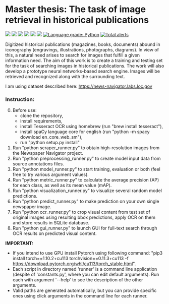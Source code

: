 # Master thesis: The task of image retrieval in historical publications

<p>
    <img src="https://img.shields.io/badge/python%20version-3.8.5-2D77D5" /> <img src="https://img.shields.io/badge/pre--commit-enabled-brightgreen?logo=pre-commit&logoColor=white" /> <img src="https://img.shields.io/badge/github%20actions-enabled-success" /> <img src="https://img.shields.io/badge/code%20style-black-black" /> <img src="https://img.shields.io/badge/import%20format-pycln%20%7C%20isort-orange" /> <a href="https://codeclimate.com/github/yngalxx/Master_degree/maintainability"> <img src="https://api.codeclimate.com/v1/badges/32d0d5c35ad32b251d6c/maintainability" /></a> <a href="https://lgtm.com/projects/g/yngalxx/Master_degree/context:python"><img alt="Language grade: Python" src="https://img.shields.io/lgtm/grade/python/g/yngalxx/Master_degree.svg?logo=lgtm&logoWidth=18"/></a> <a href="https://lgtm.com/projects/g/yngalxx/Master_degree/alerts/"><img alt="Total alerts" src="https://img.shields.io/lgtm/alerts/g/yngalxx/Master_degree.svg?logo=lgtm&logoWidth=18"/></a>
</p>

Digitized historical publications (magazines, books, documents) abound in iconography (engravings, illustrations, photographs, diagrams). In view of this, a natural need arises to search for images that fulfill a given information need. The aim of this work is to create a training and testing set for the task of searching images in historical publications. The work will also develop a prototype neural networks-based search engine. Images will be retrieved and recognized along with the surrounding text.

I am using dataset described here: https://news-navigator.labs.loc.gov

### Instruction:

0. Before use:   
    - clone the repository,
    - install requirements,
    - install Tesseract OCR using homebrew (run "brew install tesseract"),
    - install spaCy language core for english (run "python -m spacy download en_core_web_sm"),
    - run "python setup.py install"
1. Run "python scraper_runner.py" to obtain high-resolution images from the Newspaper Navigator project.
2. Run "python preprocessing_runner.py" to create model input data from source annotations files.
3. Run "python model_runner.py" to start training, evaluation or both (feel free to try various argument values).
4. Run "python metric_runner.py" to calculate the average precision (AP) for each class, as well as its mean value (mAP).
5. Run "python visualization_runner.py" to visualize several random model predictions.
6. Run "python predict_runner.py" to make prediction on your own single newspaper image.
7. Run "python ocr_runner.py" to crop visual content from test set of original images using resulting bbox predictions, apply OCR on them and store results in SQLite database.
8. Run "python gui_runner.py" to launch GUI for full-text search through OCR results on predicted visual content.

**IMPORTANT:**
- If you intend to use GPU install Pytorch using following command: "pip3 install torch==1.10.2+cu113 torchvision==0.11.3+cu113 -f https://download.pytorch.org/whl/cu113/torch_stable.html".
- Each script in directory named 'runner' is a command line application (despite of 'constants.py', where you can edit default arguments). Run each with argument '--help' to see the description of the other arguments.
- Valid paths are generated automatically, but you can provide specific ones using click arguments in the command line for each runner.
